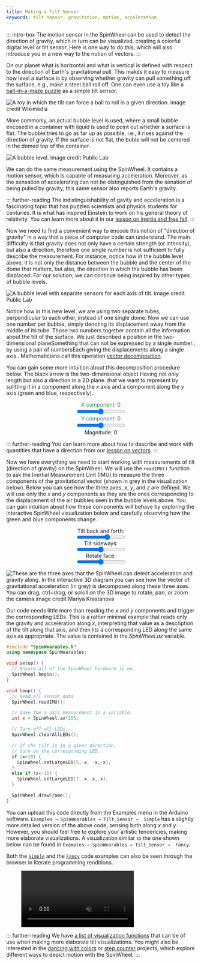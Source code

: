 ```yaml
---
title: Making a Tilt Sensor
keywords: tilt sensor, gravitation, motion, acceleration
---
```


::: intro-box
The motion sensor in the SpinWheel can be used to detect the direction of gravity,
which in turn can be visualized, creating a colorful digital level or tilt sensor.
Here is one way to do this, which will also introduce you in a new way to the notion
of vectors.
:::

On our planet what is horizontal and what is vertical
is defined with respect to the direction of Earth's gravitational pull.
This makes it easy to measure how level a surface is
by observing whether gravity can pull something off the surface,
e.g., make a steel ball roll off.
One can even use a toy like a [ball-in-a-maze puzzle](https://en.wikipedia.org/wiki/Ball-in-a-maze_puzzle) as a simple tilt sensor.

![A toy in which the tilt can force a ball to roll in a given direction. <a class="imagecredit" href="https://commons.wikimedia.org/wiki/File:Round_maze.jpg">image credit Wikimedia</a>](/images/bookpics/round_maze.jpg)

More commonly, an actual bubble level is used,
where a small bubble encosed in a container with liquid
is used to point out whether a surface is flat.
The bubble tries to go as far up as possible,
i.e., it rises against the direction of gravity.
If the surface is not flat,
the buble will not be centered in the domed top of the container.

![A bubble level. <a class="imagecredit" href="https://publiclab.org/notes/mathew/10-26-2015/deploying-passive-particle-monitors">image credit Public Lab</a>](/images/bookpics/onebubble.jpg)

We can do the same measurement using the SpinWheel.
It contains a motion sensor, which is capable of measuring acceleration.
Moreover, as the sensation of accelerating can not be distinguished
from the senation of being pulled by gravity,
this same sensor also reports Earth's gravity.

::: further-reading
The indistinguishability of gavity and acceleration is a fascinating topic
that has puzzled scientists and physics students for centuries.
It is what has inspired Einstein to work on his general theory of relativity.
You can learn more about it in our [lesson on inertia and free fall](/inertia).
:::

Now we need to find a convenient way to encode this notion of "direction of gravity"
in a way that a piece of computer code can understand.
The main difficulty is that gravity does not only have a certain strength (or intensity),
but also a direction,
therefore one single number is not sufficient to fully describe the measurement.
For instance, notice how in the bubble level above,
it is not only the distance between the bubble and the center of the dome that matters,
but also, the direction in which the bubble has been displaced.
For our solution, we can continue being inspired by other types of bubble levels.

![A bubble level with separate sensors for each axis of tilt. <a class="imagecredit" href="https://publiclab.org/notes/mathew/10-26-2015/deploying-passive-particle-monitors">image credit Public Lab</a>](/images/bookpics/twobubble.jpg)

Notice how in this new level, we are using two separate tubes,
perpendicular to each other,
instead of one single dome.
Now we can use one number per bubble,
simply denoting its displacement away from the middle of its tube.
Those two numbers together contain all the information about the tilt of the surface.
We just described a <span class="footnote">position in the two-dimensional plane<span>Something that can not be expressed by a single number.</span></span>,
by using a <span class=footnote>pair of numbers<span>Each giving the displacements along a single axis.</span></span>.
Mathematicians call this operation [vector decomposition](/vectors).

You can gain some more intuition about this decomposition procedure below.
The black arrow is <span class="footnote">the two-dimensional object
<span>Having not only length but also a direction in a 2D plane.</span></span>
that we want to represent by splitting it in a component along the $x$ axis
and a component along the $y$ axis (green and blue, respectively).

<style>
#grid2d {
  text-align: center;
}
.grid2dcontrol > input {
  width: 40px;
}
.xcom {
  color: #228e2c;
}
.ycom {
  color: #2676b3;
}
</style>

<div id= "grid2d">
<div id="vectorGrid">
<canvas class="trajectory1D" width=400 height=400></canvas>
</div>
<div id="values">
<div class="grid2dcontrol xcom">X component: <span id="xshow">0</span></div>
<div><input type="range" min="-10" max="10"  id="xvalue"></div>
<div class="grid2dcontrol ycom">Y component: <span id="yshow">0</span></div>
<div><input type="range" min="-10" max="10"  id="yvalue"></div>
<div class="grid2dcontrol">Magnitude: <span id="magshow">0</span></div>
<!--<div class="grid2dcontrol">Angle: <span id="angshow">0</span>&deg;</div>-->
</div>
</div>

<script>
function canvas_arrow(context, fromx, fromy, tox, toy) {
  var headlen = 10;
  var dx = tox - fromx;
  var dy = toy - fromy;
  var angle = Math.atan2(dy, dx);
  context.moveTo(fromx, fromy);
  context.lineTo(tox, toy);
  context.lineTo(tox - headlen * Math.cos(angle - Math.PI / 6), toy - headlen * Math.sin(angle - Math.PI / 6));
  context.moveTo(tox, toy);
  context.lineTo(tox - headlen * Math.cos(angle + Math.PI / 6), toy - headlen * Math.sin(angle + Math.PI / 6));
}

const v_to_path2D = document.getElementById('vectorGrid');
const ctx2D = v_to_path2D.getElementsByClassName('trajectory1D')[0].getContext('2d');
var xElement = document.getElementById("xvalue");
var yElement = document.getElementById("yvalue");
xElement.value = 2;
yElement.value = 2;
var xcurrent = 0;
var ycurrent = 0;
ctx2D.textAlign = 'center';
ctx2D.textBaseline = 'middle';

function canvas_axis(context, maxX, maxY) {
  var midX = maxX/2;
  var midY = maxY/2;
  var stepX = maxX/20;
  var stepY = maxY/20;
  context.strokeStyle='rgba(0,0,0,0.5)';
  context.lineWidth=1;
  context.moveTo(midX, 0);
  context.lineTo(midX,maxY);
  context.moveTo(0, midY);
  context.lineTo(maxX, midY);
  context.stroke();
  context.strokeStyle='rgba(0,0,0,0.1)';
  for (var i=-10; i<=10; i++) {
    context.moveTo(0,midY+i*stepY);
    context.lineTo(maxX,midY+i*stepY);
    context.moveTo(midX+i*stepX,0);
    context.lineTo(midX+i*stepX,maxY);
  }
  context.stroke();
}

function plot_all(){
    xcurrent = 0.8*xcurrent + 0.2*xElement.value;
    ycurrent = 0.8*ycurrent + 0.2*yElement.value;
    var x = xcurrent;
    var y = ycurrent;
    x_scale = x*20 + 200;
    y_scale = -y*20 + 200;
  
    ctx2D.clearRect(0,0,400,400);
    ctx2D.beginPath();
    canvas_axis(ctx2D, 400, 400);
    ctx2D.font = '14px sans';
    ctx2D.fillStyle = '#228e2c';
    ctx2D.strokeStyle = '#228e2c';
    ctx2D.beginPath();ctx2D.moveTo(x_scale,y_scale);ctx2D.lineTo(200,y_scale);ctx2D.stroke();
    ctx2D.fillText('X = '+xcurrent.toFixed(1),x*10+200,y_scale-10*Math.sign(y));
    ctx2D.fillStyle = '#2676b3';
    ctx2D.strokeStyle = '#2676b3';
    ctx2D.beginPath();ctx2D.moveTo(x_scale,y_scale);ctx2D.lineTo(x_scale,200);ctx2D.stroke();
    ctx2D.fillText('Y = '+ycurrent.toFixed(1),x_scale+40*Math.sign(x),-y*10+200);
    ctx2D.beginPath();
    ctx2D.strokeStyle='black';
    ctx2D.lineWidth=2;
    canvas_arrow(ctx2D,200,200,x_scale, y_scale);
    ctx2D.stroke();
    var magnitude = Math.sqrt(x*x  + y*y);
    var direction_angle = Math.atan2(y,x)/Math.PI*180;
    if (direction_angle < 0){
    	direction_angle = direction_angle + 360;
    }
    document.getElementById("xshow").innerHTML=xcurrent.toFixed(1);
    document.getElementById("yshow").innerHTML=ycurrent.toFixed(1);
    document.getElementById("magshow").innerHTML=magnitude.toFixed(1);
    //document.getElementById("angshow").innerHTML=direction_angle.toFixed(0);
}

setInterval(plot_all, 50);
</script>

::: further-reading
You can learn more about how to describe and work with quantities that have
a direction from our [lesson on vectors](/vectors).
:::

Now we have everything we need to start working with
measurements of tilt (direction of gravity) on the SpinWheel.
We will use the `readIMU()` function
to ask the Inertial Measurement Unit (IMU)
to measure the three components of the gravitational vector
(shown in grey in the visualization below).
Below you can see how the three axes, $x$, $y$, and $z$ are defined.
We will use only the $x$ and $y$ components as they are the ones
corresponding to the displacement of the air bubbles seen
in the bubble levels above.
You can gain intuition about how these components will behave by
exploring the interactive SpinWheel visualization below and
carefully observing how the green and blue components change.


<div id="threediv"><div id="threejsanim"></div>Tilt back and forth:<input id="fbtilt" type="range" min="-100" max="+100" value="30">Tilt sideways:<input id="lrtilt" type="range" min="-100" max="+100">Rotate face:<input id="frotate" type="range" min="-100" max="+100"></div>

<style>
#threediv {
  text-align: center;
  width: 100%;
}
#threediv > * {
  display: block;
  margin: auto;
}
</style>

<script type="module">

import * as THREE from '/three/three.module.js';

import { OrbitControls } from '/three/OrbitControls.js';
 
function makeSpinWheel() {
  var outerbox = new THREE.Group();
  var box = new THREE.Group();
  var geometry = new THREE.CylinderGeometry(20,20,1,24);
  var material = new THREE.MeshPhongMaterial({color: 0x111111, transparent: true, opacity: 0.90});
  var disk = new THREE.Mesh( geometry, material );
  box.add(disk);
  var sgeometry = new THREE.CylinderGeometry(1.5,1.5,1,24);
  var sdisk = new THREE.Mesh( sgeometry, material );
  sdisk.position.set(21/1.414,0,21/1.414);
  box.add(sdisk);
  for (var i=0; i<4; i++) {
    var bgeometry = new THREE.BoxGeometry(5,1.5,5);
    var wmaterial = new THREE.MeshPhongMaterial({color: 0xbbbbbb});
    var square1 = new THREE.Mesh(bgeometry, wmaterial);
    var square2 = new THREE.Mesh(bgeometry, wmaterial);
    var x = (-1)**i;
    var z = (-1)**(i>>1);
    square1.position.set(x*10,1.25,z*10);
    square2.position.set(x*3,1.25,z*3);
    //square1.rotation.z += Math.PI/2;
    box.add(square1);
    box.add(square2);
  }
  box.rotation.y = Math.PI*3/4;
  outerbox.add(box);
  return outerbox;
}

function makeScene() {
  var scene = new THREE.Scene();
  scene.background = new THREE.Color( 0xffffff );

  var lights = [];
  lights[ 0 ] = new THREE.PointLight( 0xaaaaaa, 1, 0 );
  lights[ 1 ] = new THREE.PointLight( 0xaaaaaa, 1, 0 );
  lights[ 2 ] = new THREE.PointLight( 0xaaaaaa, 1, 0 );
  lights[ 0 ].position.set( 0, 200, 100 );
  lights[ 1 ].position.set( 0, 0, 100 );
  lights[ 2 ].position.set( 0, - 200, 100 );
  
  scene.add( lights[ 0 ] );
  scene.add( lights[ 1 ] );
  scene.add( lights[ 2 ] );

  var grid = new THREE.GridHelper( 1500, 70 );
  grid.position.set(0,-100,0);
  scene.add(grid);

  return scene;
}

var camera, scene, renderer;
var box;
var arrow;
var xarrow, yarrow, zarrow;
var sphere;
const size = 400;
const animdiv = document.getElementById('threejsanim');
const fgtilt = document.getElementById('fbtilt');
const lrtilt = document.getElementById('lrtilt');
const frotate = document.getElementById('frotate');
   
function init() {
  scene = makeScene();
  
  box = makeSpinWheel();
  scene.add(box);

  arrow = new THREE.ArrowHelper(
    new THREE.Vector3(0,1,0),
    new THREE.Vector3(0,0,0),
    //40, 0xf58559,
    40, 0xaaaaaa,
    10, 4
  );
  scene.add(arrow);

  xarrow = new THREE.ArrowHelper(
    new THREE.Vector3(1,0,0),
    new THREE.Vector3(0,2,0),
    40, 0x92bd80,
    10, 4
  );
  box.add(xarrow);

  yarrow = new THREE.ArrowHelper(
    new THREE.Vector3(0,0,-1),
    new THREE.Vector3(0,2,0),
    40, 0x8fb0d3,
    10, 4
  );
  box.add(yarrow);

  zarrow = new THREE.ArrowHelper(
    new THREE.Vector3(0,1,0),
    new THREE.Vector3(0,2,0),
    40, 0xf58559,
    10, 4
  );
  box.add(zarrow);

  /*
  var sgeometry = new THREE.SphereGeometry( 3, 12, 12 );
  var smaterial = new THREE.MeshBasicMaterial( {color: 0xf58559} );
  sphere = new THREE.Mesh( sgeometry, smaterial );
  scene.add(sphere);
  */ 

  var fov = 60;
  var aspect = 2;
  var near = 0.10;
  var far = 500;
  camera = new THREE.PerspectiveCamera(fov, aspect, near, far);
  camera.position.z = 80;
  
  renderer = new THREE.WebGLRenderer( { antialias: true } );
  renderer.setSize( size, size/2 );
  animdiv.appendChild( renderer.domElement );

  var controls = new OrbitControls(camera, renderer.domElement);
}
 
function animate() {
  requestAnimationFrame( animate );
  const fb = fbtilt.value*Math.PI/2/100;
  const lr = lrtilt.value*Math.PI/2/100;
  const r = frotate.value*Math.PI/2/100;
  const euler = new THREE.Euler(fb,r,lr,'ZXY');
  box.setRotationFromEuler(euler);
  const g = new THREE.Vector3(0,1,0);
  const py0 = new THREE.Vector3(0,0,-1);
  const my0 = new THREE.Vector3(0,0,1);
  const y0 = new THREE.Vector3(0,0,-1).applyEuler(euler);
  const ly = y0.dot(g);
  const aly = Math.abs(ly)*40
  yarrow.setLength(aly, Math.min(10,aly), 4);
  var dy;
  if (ly > 0) {
    dy = py0;
  } else {
    dy = my0;
  }
  const px0 = new THREE.Vector3(1,0,0);
  const mx0 = new THREE.Vector3(-1,0,0);
  const x0 = new THREE.Vector3(1,0,0).applyEuler(euler);
  const lx = x0.dot(g);
  const alx = Math.abs(lx)*40
  xarrow.setLength(alx, Math.min(10,alx), 4);
  var dx;
  if (lx > 0) {
    dx = px0;
  } else {
    dx = mx0;
  }
  const pz0 = new THREE.Vector3(0,1,0);
  const mz0 = new THREE.Vector3(0,-1,0);
  const z0 = new THREE.Vector3(0,1,0).applyEuler(euler);
  const lz = z0.dot(g);
  const alz = Math.abs(lz)*40
  zarrow.setLength(alz, Math.min(10,alz), 4);
  var dz;
  if (lz > 0) {
    dz = pz0;
  } else {
    dz = mz0;
  }
  xarrow.setDirection(dx);
  yarrow.setDirection(dy);
  zarrow.setDirection(dz);
  /*
  const xy = x0.clone()
               .multiplyScalar(lx*40);
  xy.add(y0.clone()
           .multiplyScalar(ly*40));
  sphere.position.copy(xy);
  */
  renderer.render( scene, camera );
}
 
init();
animate();
 
</script>

![These are the three axes that the SpinWheel can detect acceleration and gravity along. In the interactive 3D diagram you can see how the vector of gravitational acceleration (in grey) is decomposed along these three axes. You can drag, ctrl+drag, or scroll on the 3D image to rotate, pan, or zoom the camera.<a class="imagecredit" href="https://monochra.com/">image credit Mariya Krastanova</a>](/images/bookpics/dance_axis.png)


Our code needs little more than reading the $x$ and $y$ components
and trigger the corresponding LEDs.
This is a rather minimal example that reads
only the gravity and acceleration along $x$,
interpreting that value as a description of the tilt along that axis,
and then lits a corresponding LED along the same axis as appropriate.
The value is contained in the $SpinWheel.ax$ variable. 

```c++
#include "SpinWearables.h"
using namespace SpinWearables; 

void setup() {
  // Ensure all of the SpinWheel hardware is on.
  SpinWheel.begin();
}

void loop() {
  // Read all sensor data.
  SpinWheel.readIMU();

  // Save the x-axis measurement in a variable.
  int x = SpinWheel.ax*255;

  // Turn off all LEDs.
  SpinWheel.clearAllLEDs();

  // If the tilt is in a given direction,
  // turn on the corresponding LED.
  if (x>10) {
    SpinWheel.setLargeLED(5,-x, -x,-x);
  }
  else if (x<-10) {
    SpinWheel.setLargeLED(7, x, x, x);
  }

  SpinWheel.drawFrame();
}
```

You can upload this code directly from the Examples menu in the Arduino software.
`Examples → SpinWearables → Tilt_Sensor →  Simple` has a slightly more detailed
version of the above code, sensing both along $x$ and $y$.
However, you should feel free to explore your artistic tendencies,
making more elaborate visualizations.
A visualization similar to the one shown below can be found in
`Examples → SpinWearables → Tilt_Sensor →  Fancy`.

Both the
[`Simple`](/codedoc/examples/Tilt_Sensor/Simple/Simple.ino.html)
and the
[`Fancy`](/codedoc/examples/Tilt_Sensor/Fancy/Fancy.ino.html)
code examples can also be seen through the browser in literate programming renditions.

<figure><video src="/images/bookpics/preloaded_tilt3.mp4" muted autoplay playsinline loop></video><figcaption>   </figcaption></figure>

::: further-reading
We have [a list of visualization functions](/allcommands) that can be of use
when making more elaborate tilt visualizations.
You might also be interested in the [dancing with colors](/dancing)
or [step counter](/stepcounter) projects,
which explore different ways to depict motion with the SpinWheel.
:::
